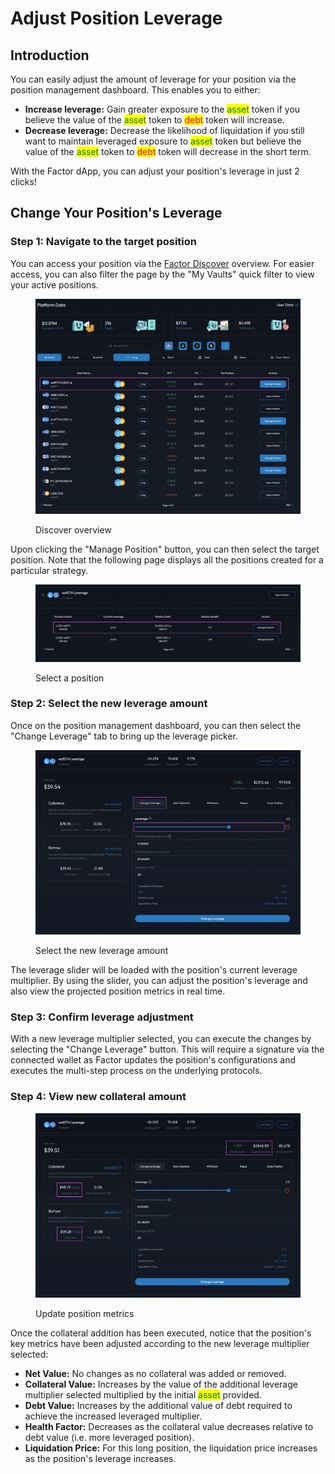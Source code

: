 # Adjust Position Leverage

## Introduction

You can easily adjust the amount of leverage for your position via the position management dashboard. This enables you to either:

* **Increase leverage:** Gain greater exposure to the <mark style="color:green;">asset</mark> token if you believe the value of the <mark style="color:green;">asset</mark> token to <mark style="color:red;">debt</mark> token will increase.
* **Decrease leverage:** Decrease the likelihood of liquidation if you still want to maintain leveraged exposure to <mark style="color:green;">asset</mark> token but believe the value of the <mark style="color:green;">asset</mark> token to <mark style="color:red;">debt</mark> token will decrease in the short term.

With the Factor dApp,  you can adjust your position's leverage in just 2 clicks!

## Change Your Position's Leverage

### Step 1: Navigate to the target position

You can access your position via the [Factor Discover](https://app.factor.fi/discover) overview. For easier access, you can also filter the page by the "My Vaults" quick filter to view your active positions.

<figure><img src="../../../.gitbook/assets/Discover_Leverage_ViewExisting.png" alt=""><figcaption><p>Discover overview</p></figcaption></figure>

Upon clicking the "Manage Position" button, you can then select the target position. Note that the following page displays all the positions created for a particular strategy.

<figure><img src="../../../.gitbook/assets/Discover_Leverage_AdjustSelectPosition.png" alt=""><figcaption><p>Select a position</p></figcaption></figure>

### Step 2: Select the new leverage amount

Once on the position management dashboard, you can then select the "Change Leverage" tab to bring up the leverage picker.&#x20;

<figure><img src="../../../.gitbook/assets/Discover_Leverage_ChangeLeverage.png" alt=""><figcaption><p>Select the new leverage amount</p></figcaption></figure>

The leverage slider will be loaded with the position's current leverage multiplier. By using the slider, you can adjust the position's leverage and also view the projected position metrics in real time.

### Step 3: Confirm leverage adjustment

With a new leverage multiplier selected, you can execute the changes by selecting the "Change Leverage" button. This will require a signature via the connected wallet as Factor updates the position's configurations and executes the multi-step process on the underlying protocols.

### Step 4: View new collateral amount

<figure><img src="../../../.gitbook/assets/Discover_Leverage_ChangeLeverageSuccess.png" alt=""><figcaption><p>Update position metrics</p></figcaption></figure>

Once the collateral addition has been executed, notice that the position's key metrics have been adjusted according to the new leverage multiplier selected:&#x20;

* **Net Value:** No changes as no collateral was added or removed.
* **Collateral Value:** Increases by the value of the additional leverage multiplier selected multiplied by the initial <mark style="color:green;">asset</mark> provided.
* **Debt Value:** Increases by the additional value of debt required to achieve the increased leveraged multiplier.
* **Health Factor:** Decreases as the collateral value decreases relative to debt value (i.e. more leveraged position).
* **Liquidation Price:** For this long position, the liquidation price increases as the position's leverage increases.

